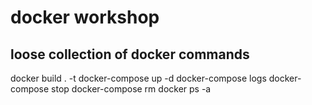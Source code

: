 # docker workshop



## loose collection of docker commands
docker build . -t <tagname>
docker-compose up -d
docker-compose logs
docker-compose stop
docker-compose rm
docker ps -a
